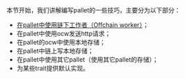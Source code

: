 本节开始，我们讲解编写pallet的一些技巧，主要分为以下部分：
* [在pallet中使用链下工作者（Offchain worker）](8-1在pallet中使用OCW.md)；
* 在pallet中使用ocw发送http请求；
* 在pallet的ocw中使用本地存储；
* 在pallet中链上写本地存储；
* 在pallet中使用其它pallet（使用其它pallet的存储）；
* 为某些trait提供默认实现。
